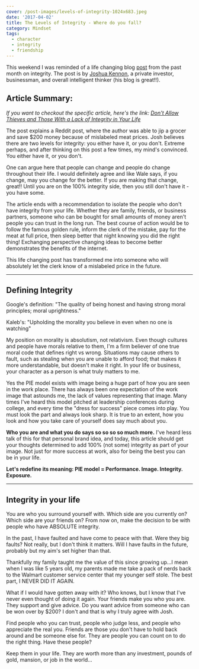 ```yaml
---
cover: /post-images/levels-of-integrity-1024x683.jpeg
date: '2017-04-02'
title: The Levels of Integrity - Where do you fall?
category: Mindset
tags:
  - character
  - integrity
  - friendship
---
```

This weekend I was reminded of a life changing blog [post](http://www.joshuakennon.com/dont-allow-thieves-and-those-with-a-lack-of-integrity-in-your-life/) from the past month on integrity. The post is by [Joshua Kennon](http://www.joshuakennon.com), a private investor, businessman, and overall intelligent thinker (his blog is great!!). 

## Article Summary:

_If you want to checkout the specific article, here's the link: [Don't Allow Thieves and Those With a Lack of Integrity in Your Life](http://www.joshuakennon.com/dont-allow-thieves-and-those-with-a-lack-of-integrity-in-your-life/)_

The post explains a Reddit post, where the author was able to jip a grocer and save $200 money because of mislabeled meat prices. Josh believes there are two levels for integrity: you either have it, or you don't. Extreme perhaps, and after thinking on this post a few times, my mind's convinced. You either have it, or you don't.

One can argue here that people can change and people do change throughout their life. I would definitely agree and like Wale says, if you change, may you change for the better. If you are making that change, great!! Until you are on the 100% integrity side, then you still don't have it - you have some. 

The article ends with a recommendation to isolate the people who don't have integrity from your life. Whether they are family, friends, or business partners, someone who can be bought for small amounts of money aren't people you can trust in the long run. The best course of action would be to follow the famous golden rule, inform the clerk of the mistake, pay for the meat at full price, then sleep better that night knowing you did the right thing! Exchanging perspective changing ideas to become better demonstrates the benefits of the internet. 

This life changing post has transformed me into someone who will absolutely let the clerk know of a mislabeled price in the future. 

* * *

## Defining Integrity

Google's definition: "The quality of being honest and having strong moral principles; moral uprightness." 

Kaleb's: "Upholding the morality you believe in even when no one is watching" 

My position on morality is absolutism, not relativism. Even though cultures and people have morals relative to them, I'm a firm believer of one true moral code that defines right vs wrong. Situations may cause others to fault, such as stealing when you are unable to afford food; that makes it more understandable, but doesn't make it right. In your life or business, your character as a person is what truly matters to me. 

Yes the PIE model exists with image being a huge part of how you are seen in the work place. There has always been one expectation of the work image that astounds me, the lack of values representing that image. Many times I've heard this model pitched at leadership conferences during college, and every time the "dress for success" piece comes into play. You must look the part and always look sharp. It is true to an extent, how you look and how you take care of yourself does say much about you. 

**Who you are and what you do says so so so so much more.** I've heard less talk of this for that personal brand idea, and today, this article should get your thoughts determined to add 100% (not some) integrity as part of your image. Not just for more success at work, also for being the best you can be in your life. 

**Let's redefine its meaning: PIE model = Performance. Image. Integrity. Exposure.**

* * *

## Integrity in your life

You are who you surround yourself with. Which side are you currently on? Which side are your friends on? From now on, make the decision to be with people who have ABSOLUTE integrity. 

In the past, I have faulted and have come to peace with that. Were they big faults? Not really, but I don't think it matters. Will I have faults in the future, probably but my aim's set higher than that. 

Thankfully my family taught me the value of this since growing up...I mean when I was like 5 years old, my parents made me take a pack of nerds back to the Walmart customer service center that my younger self stole. The best part, I NEVER DID IT AGAIN. 

What if I would have gotten away with it? Who knows, but I know that I've never even thought of doing it again. Your friends make you who you are. They support and give advice. Do you want advice from someone who can be won over by $200? I don't and that is why I truly agree with Josh. 

Find people who you can trust, people who judge less, and people who appreciate the real you. Friends are those you don't have to hold back around and be someone else for. They are people you can count on to do the right thing. Have these people? 

Keep them in your life. They are worth more than any investment, pounds of gold, mansion, or job in the world...
